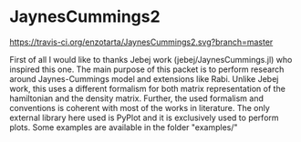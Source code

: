 # JaynesCummings2
https://travis-ci.org/enzotarta/JaynesCummings2.svg?branch=master

First of all I would like to thanks Jebej work (jebej/JaynesCummings.jl) who inspired this one.
The main purpose of this packet is to perform research around Jaynes-Cummings model and extensions like Rabi.
Unlike Jebej work, this uses a different formalism for both matrix representation of the hamiltonian and the density matrix.
Further, the used formalism and conventions is coherent with most of the works in literature.
The only external library here used is PyPlot and it is exclusively used to perform plots.
Some examples are available in the folder "examples/"
